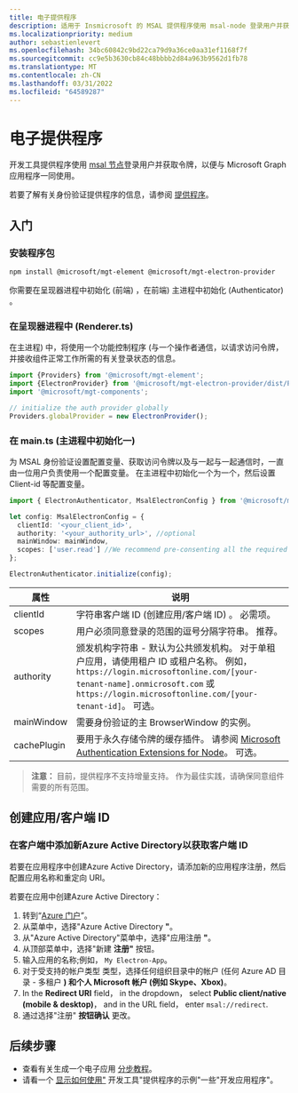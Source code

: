 ```yaml
---
title: 电子提供程序
description: 适用于 Insmicrosoft 的 MSAL 提供程序使用 msal-node 登录用户并获取与 Microsoft Graph 一Graph。
ms.localizationpriority: medium
author: sebastienlevert
ms.openlocfilehash: 34bc60842c9bd22ca79d9a36ce0aa31ef1168f7f
ms.sourcegitcommit: cc9e5b3630cb84c48bbbb2d84a963b9562d1fb78
ms.translationtype: MT
ms.contentlocale: zh-CN
ms.lasthandoff: 03/31/2022
ms.locfileid: "64589287"
---
```

# <a name="electron-provider"></a>电子提供程序

开发工具提供程序使用 [msal 节点](https://github.com/AzureAD/microsoft-authentication-library-for-js/tree/dev/lib/msal-node)登录用户并获取令牌，以便与 Microsoft Graph应用程序一同使用。

若要了解有关身份验证提供程序的信息，请参阅 [提供程序](./providers.md)。

## <a name="get-started"></a>入门
### <a name="install-the-packages"></a>安装程序包

```bash
npm install @microsoft/mgt-element @microsoft/mgt-electron-provider
```
你需要在呈现器进程中初始化 (前端) ，在前端) 主进程中初始化 (Authenticator) 。


### <a name="initializing-electronprovider-in-the-renderer-process-rendererts"></a>在呈现器进程中 (Renderer.ts) 

在主进程) 中，将使用一个功能控制程序 (与一个操作者通信，以请求访问令牌，并接收组件正常工作所需的有关登录状态的信息。 

```ts
import {Providers} from '@microsoft/mgt-element';
import {ElectronProvider} from '@microsoft/mgt-electron-provider/dist/Provider';
import '@microsoft/mgt-components';

// initialize the auth provider globally
Providers.globalProvider = new ElectronProvider();
```

### <a name="initializing-electronauthenticator-in-the-main-process-maints"></a>在 main.ts (主进程中初始化一) 

为 MSAL 身份验证设置配置变量、获取访问令牌以及与一起与一起通信时，一直由一位用户负责使用一个配置变量。
在主进程中初始化一个为一个，然后设置 Client-id 等配置变量。

```ts
import { ElectronAuthenticator, MsalElectronConfig } from '@microsoft/mgt-electron-provider/dist/Authenticator'; 

let config: MsalElectronConfig = {
  clientId: '<your_client_id>',
  authority: '<your_authority_url>', //optional
  mainWindow: mainWindow, 
  scopes: ['user.read'] //We recommend pre-consenting all the required scopes on the Azure portal
};

ElectronAuthenticator.initialize(config);
```
 
| 属性   | 说明                                                                                                                                                                                                                                                           |
| ----------- | --------------------------------------------------------------------------------------------------------------------------------------------------------------------------------------------------------------------------------------------------------------------- |
| clientId    | 字符串客户端 ID (创建应用/客户端 ID) 。 必需项。                                                                                                                                                                                                           |
| scopes      | 用户必须同意登录的范围的逗号分隔字符串。 推荐。                                                                                                                                                                                  |
| authority   | 颁发机构字符串 - 默认为公共颁发机构。 对于单租户应用，请使用租户 ID 或租户名称。 例如，`https://login.microsoftonline.com/[your-tenant-name].onmicrosoft.com` 或 `https://login.microsoftonline.com/[your-tenant-id]`。 可选。 |
| mainWindow  | 需要身份验证的主 BrowserWindow 的实例。                                                                                                                                                                                                      |
| cachePlugin | 要用于永久存储令牌的缓存插件。 请参阅 [Microsoft Authentication Extensions for Node](https://github.com/AzureAD/microsoft-authentication-library-for-js/tree/dev/extensions/msal-node-extensions)。 可选。                       |

>**注意：** 目前，提供程序不支持增量支持。 作为最佳实践，请确保同意组件需要的所有范围。
    
## <a name="create-an-appclient-id"></a>创建应用/客户端 ID

### <a name="add-new-application-registration-in-azure-active-directory-to-get-a-client-id"></a>在客户端中添加新Azure Active Directory以获取客户端 ID

若要在应用程序中创建Azure Active Directory，请添加新的应用程序注册，然后配置应用名称和重定向 URI。

若要在应用中创建Azure Active Directory：

1. 转到“[Azure 门户](https://portal.azure.com)”。
1. 从菜单中，选择"Azure Active Directory **"**。
1. 从"Azure Active Directory"菜单中，选择"应用注册 **"**。
1. 从顶部菜单中，选择"新建 **注册"** 按钮。
1. 输入应用的名称;例如， `My Electron-App`。
1. 对于受支持的帐户类型 [](/azure/active-directory/develop/single-and-multi-tenant-apps#who-can-sign-in-to-your-app)类型，选择任何组织目录中的帐户 (任何 Azure AD 目录 - 多租户 **) 和个人 Microsoft 帐户 (例如 Skype、Xbox)**。
1. In the **Redirect URI** field， in the dropdown， select **Public client/native (mobile & desktop)**， and in the URL field， enter `msal://redirect`.
1. 通过选择"注册" **按钮确认** 更改。

## <a name="next-steps"></a>后续步骤

* 查看有关生成一个电子应用 [分步教程](../get-started/build-an-electron-app.md)。
* 请看一个 [显示如何使用"](https://github.com/microsoftgraph/microsoft-graph-toolkit/tree/main/samples/electron-app) 开发工具"提供程序的示例"一些"开发应用程序"。

